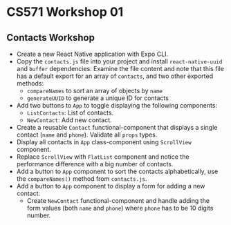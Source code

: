 # CS571 Workshop 01
## Contacts Workshop
* Create a new React Native application with Expo CLI. 
* Copy the `contacts.js` file into your project and install `react-native-uuid` and `buffer` dependencies. Examine the file content and note that this file has a default export for an array of `contacts`, and two other exported methods: 
  * `compareNames` to sort an array of objects by `name`
  * `generateUUID` to generate a unique ID for contacts
* Add two buttons to `App` to toggle displaying the following components:
  * `ListContacts`: List of contacts.
  * `NewContact`: Add new contact.
* Create a reusable `Contact` functional-component that displays a single contact (`name` and `phone`). Validate all `props` types.
* Display all contacts in `App` class-component using `ScrollView` component.
* Replace `ScrollView` with `FlatList` component and notice the performance difference with a big number of contacts.
* Add a button to `App` component to sort the contacts alphabetically, use the `compareNames()` method from `contacts.js`.
* Add a button to `App` component to display a form for adding a new contact:
  * Create `NewContact` functional-component and handle adding the form values (both `name` and `phone`) where `phone` has to be 10 digits number. 
